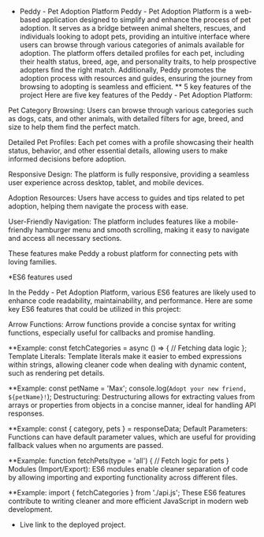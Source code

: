 * Peddy - Pet Adoption Platform
Peddy - Pet Adoption Platform is a web-based application designed to simplify and enhance the process of pet adoption. It serves as a bridge between animal shelters, rescues, and individuals looking to adopt pets, providing an intuitive interface where users can browse through various categories of animals available for adoption. The platform offers detailed profiles for each pet, including their health status, breed, age, and personality traits, to help prospective adopters find the right match. Additionally, Peddy promotes the adoption process with resources and guides, ensuring the journey from browsing to adopting is seamless and efficient.
** 5 key features of the project
  Here are five key features of the Peddy - Pet Adoption Platform:

Pet Category Browsing: Users can browse through various categories such as dogs, cats, and other animals, with detailed filters for age, breed, and size to help them find the perfect match.

Detailed Pet Profiles: Each pet comes with a profile showcasing their health status, behavior, and other essential details, allowing users to make informed decisions before adoption.

Responsive Design: The platform is fully responsive, providing a seamless user experience across desktop, tablet, and mobile devices.

Adoption Resources: Users have access to guides and tips related to pet adoption, helping them navigate the process with ease.

User-Friendly Navigation: The platform includes features like a mobile-friendly hamburger menu and smooth scrolling, making it easy to navigate and access all necessary sections.

These features make Peddy a robust platform for connecting pets with loving families.

*ES6 features used

In the Peddy - Pet Adoption Platform, various ES6 features are likely used to enhance code readability, maintainability, and performance. Here are some key ES6 features that could be utilized in this project:

Arrow Functions: Arrow functions provide a concise syntax for writing functions, especially useful for callbacks and promise handling.

**Example:
const fetchCategories = async () => {
  // Fetching data logic
};
Template Literals: Template literals make it easier to embed expressions within strings, allowing cleaner code when dealing with dynamic content, such as rendering pet details.

**Example:
const petName = 'Max';
console.log(`Adopt your new friend, ${petName}!`);
Destructuring: Destructuring allows for extracting values from arrays or properties from objects in a concise manner, ideal for handling API responses.

**Example:
const { category, pets } = responseData;
Default Parameters: Functions can have default parameter values, which are useful for providing fallback values when no arguments are passed.

**Example:
function fetchPets(type = 'all') {
  // Fetch logic for pets
}
Modules (Import/Export): ES6 modules enable cleaner separation of code by allowing importing and exporting functionality across different files.

**Example:
import { fetchCategories } from './api.js';
These ES6 features contribute to writing cleaner and more efficient JavaScript in modern web development.

* Live link to the deployed project.
  
